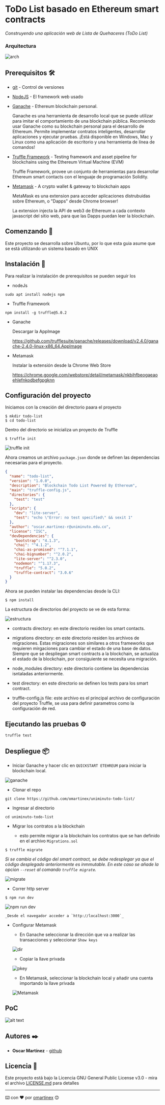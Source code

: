 # ToDo List basado en Ethereum smart contracts

_Construyendo una aplicación web de Lista de Quehaceres (ToDo List)_

### Arquitectura

![arch](https://i.ibb.co/mttGGGM/Captura-de-pantalla-de-2020-05-31-17-01-47.png)

## Prerequisitos 🛠️

* [git](https://git-scm.com/) - Control de versiones

* [NodeJS](https://nodejs.org/es/) - El framework web usado

* [Ganache](https://www.trufflesuite.com/ganache) - Ethereum blockchain personal.

    Ganache es una herramienta de desarrollo local que se puede utilizar para imitar el comportamiento de una blockchain pública. Recomiendo usar Ganache como su blockchain personal para el desarrollo de Ethereum. Permite implementar contratos inteligentes, desarrollar aplicaciones y ejecutar pruebas. ¡Está disponible en Windows, Mac y Linux como una aplicación de escritorio y una herramienta de línea de comandos!

* [Truffle Framework](https://www.trufflesuite.com/) - Testing framework and asset pipeline for blockchains using the Ethereum Virtual Machine (EVM)

    Truffle Framework, provee un conjunto de herramientas para desarrollar Ethereum smart contacts con el lenguaje de programación Solidity.

* [Metamask](https://metamask.io/) - A crypto wallet & gateway to blockchain apps

    MetaMask es una extension para acceder aplicaciones distrubuidas sobre Ethereum, o "Dapps" desde Chrome browser!

    La extension injecta la API de web3 de Ethereum a cada contexto javascript del sitio web, para que las Dapps puedan leer la blockchain.

## Comenzando 🚀

Este proyecto se desarrolla sobre Ubuntu, por lo que esta guia asume que se está utilizando un sistema basado en UNIX

## Instalación 🔧

Para realizar la instalación de prerequisitos se pueden seguir los 


* nodeJs

```console
sudo apt install nodejs npm
```

* Truffle Framework

```console
npm install -g truffle@5.0.2
```

* Ganache

    Descargar la AppImage 

    https://github.com/trufflesuite/ganache/releases/download/v2.4.0/ganache-2.4.0-linux-x86_64.AppImage

* Metamask

    Instalar la extensión desde la Chrome Web Store 

    https://chrome.google.com/webstore/detail/metamask/nkbihfbeogaeaoehlefnkodbefgpgknn

## Configuración del proyecto

Iniciamos con la creación del directorio paara el proyecto

```console
$ mkdir todo-list
$ cd todo-list
```

Dentro del directorio se inicializa un proyecto de Truffle

```console
$ truffle init
```
![truffle init](https://i.ibb.co/PgJPsWd/truffle-init.png)

Ahora creamos un archivo `package.json` donde se definen las dependencias necesarias para el proyecto.

```json
{
  "name": "todo-list",
  "version": "1.0.0",
  "description": "Blockchain Todo List Powered By Ethereum",
  "main": "truffle-config.js",
  "directories": {
    "test": "test"
  },
  "scripts": {
    "dev": "lite-server",
    "test": "echo \"Error: no test specified\" && sexit 1"
  },
  "author": "oscar.martinez-r@uniminuto.edu.co",
  "license": "ISC",
  "devDependencies": {
    "bootstrap": "4.1.3",
    "chai": "^4.1.2",
    "chai-as-promised": "^7.1.1",
    "chai-bignumber": "^2.0.2",
    "lite-server": "^2.3.0",
    "nodemon": "^1.17.3",
    "truffle": "5.0.2",
    "truffle-contract": "3.0.6"
  }
}
```

Ahora se pueden instalar las dependencias desde la CLI:

```console
$ npm install
```
La estructura de directorios del proyecto se ve de esta forma:

![estructura](https://i.ibb.co/DGbrWZ5/Captura-de-pantalla-de-2020-05-30-19-47-59.png)

* contracts directory: en este directorio residen los smart contacts.

* migrations directory: en este directorio residen los archivos de migraciones. Estas migraciones son similares a otros frameworks que requieren mirgaciones para cambiar el estado de una base de datos. Siempre que se despliegan smart contracts a la blockchain, se actualiza el estado de la blockchain, por consiguiente se necesita una migración.

* node_modules directory: este directorio contiene las dependencias isntaladas anteriormente.

* test directory: en este directorio se definen los tests para los smart contract.

* truffle-config.js file: este archivo es el principal archivo de configuración del proyecto Truffle, se usa para definir parametros como la configuración de red.

## Ejecutando las pruebas ⚙️

```shell
truffle test
```

## Despliegue 📦

* Iniciar Ganache y hacer clic en `QUICKSTART ETEHREUM` para iniciar la blockchain local.

![ganache](https://i.ibb.co/wLdMjJ2/Captura-de-pantalla-de-2020-05-30-20-46-25.png)

* Clonar el repo

```console
git clone https://github.com/omartinex/uniminuto-todo-list/
```

* Ingresar al directorio

```console
cd uniminuto-todo-list
```

* Migrar los contratos a la blockchain

  * esto permite migrar a la blockchain los contratos que se han definido en el archivo `Migrations.sol`

```console
$ truffle migrate
```

_Si se cambia el código del smart contract, se debe redesplegar ya que el código desplegado anteriormente es inmmutable. En este caso se añade la opcion `--reset` al comando `truffle migrate`._

![migrate](https://i.ibb.co/x8rmS6T/Captura-de-pantalla-de-2020-05-31-17-09-01.png)

* Correr http server

```console
$ npm run dev
```
  ![npm run dev](https://i.ibb.co/zNmPygL/Captura-de-pantalla-de-2020-05-30-20-43-59.png)

    _Desde el navegador acceder a `http://localhost:3000`_

* Configurar Metamask

  * En Ganache seleccionar la dirección que va a realizar las transacciones y seleccionar `Show keys`

  ![dir](https://i.ibb.co/JzJn9xP/Captura-de-pantalla-de-2020-05-30-20-49-51.png)

  * Copiar la llave privada

  ![pkey](https://i.ibb.co/6wmNmKL/Captura-de-pantalla-de-2020-05-30-20-50-03.png)

  * En Metamask, seleccionar la blockchain local y añadir una cuenta importando la llave privada

  ![Metamask](https://i.ibb.co/NsBxjXC/Captura-de-pantalla-de-2020-05-30-20-50-33.png) 




## PoC 

![alt text](https://i.ibb.co/kHRjhWh/poc.gif)

## Autores ✒️

* **Oscar Martínez** - [github](https://github.com/omartinex)

## Licencia 📄

Este proyecto está bajo la Licencia GNU General Public License v3.0 - mira el archivo [LICENSE.md](LICENSE.md) para detalles

---
⌨️ con ❤️ por [omartinex](https://github.com/omartinex) 😊